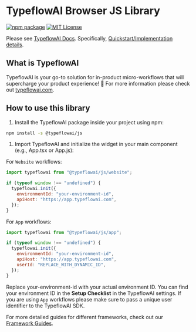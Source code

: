 # TypeflowAI Browser JS Library

[![npm package](https://img.shields.io/npm/v/@typeflowai/js?style=flat-square)](https://www.npmjs.com/package/@typeflowai/js)
[![MIT License](https://img.shields.io/badge/License-MIT-red.svg?style=flat-square)](https://opensource.org/licenses/MIT)

Please see [TypeflowAI Docs](https://typeflowai.com/docs).
Specifically, [Quickstart/Implementation details](https://typeflowai.com/docs/getting-started/quickstart-in-app-workflow).

## What is TypeflowAI

TypeflowAI is your go-to solution for in-product micro-workflows that will supercharge your product experience! 🚀 For more information please check out [typeflowai.com](https://typeflowai.com).

## How to use this library

1. Install the TypeflowAI package inside your project using npm:

```bash
npm install -s @typeflowai/js
```

1. Import TypeflowAI and initialize the widget in your main component (e.g., App.tsx or App.js):

For `Website` workflows:

```javascript
import typeflowai from "@typeflowai/js/website";

if (typeof window !== "undefined") {
  typeflowai.init({
    environmentId: "your-environment-id",
    apiHost: "https://app.typeflowai.com",
  });
}
```

For `App` workflows:

```javascript
import typeflowai from "@typeflowai/js/app";

if (typeof window !== "undefined") {
  typeflowai.init({
    environmentId: "your-environment-id",
    apiHost: "https://app.typeflowai.com",
    userId: "REPLACE_WITH_DYNAMIC_ID",
  });
}
```

Replace your-environment-id with your actual environment ID. You can find your environment ID in the **Setup Checklist** in the TypeflowAI settings. If you are using `App` workflows please make sure to pass a unique user identifier to the TypeflowAI SDK.

For more detailed guides for different frameworks, check out our [Framework Guides](https://typeflowai.com/docs/getting-started/framework-guides).
